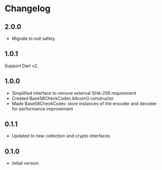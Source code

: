 # Changelog

## 2.0.0
- Migrate to null safety.

## 1.0.1

Support Dart v2.

## 1.0.0

- Simplified interface to remove external SHA-256 requirement
- Created Base58CheckCodec.bitcoin() constructor
- Made Base58CheckCodec store instances of the encoder and decoder
  for performance improvement

## 0.1.1

- Updated to new collection and crypto interfaces

## 0.1.0

- Initial version
